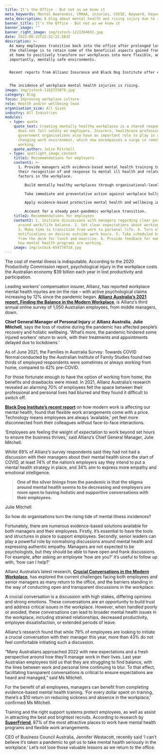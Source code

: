 ```yaml
---
title: It's the Office - But not as we know it
meta_keywords: Mental Awareness, CMHAA, injuries, COVID, Keyword, Keyword.
meta_description: A blog about mental health and rising injury due to ill mental health
banner_title: It's the Office - But not as we know it
banner_image: ""
banner_right_image: img/istock-1221364691.jpg
date: 2022-06-22T22:52:22.583Z
description: >-
  As many employees transition back into the office after prolonged lockdowns,
  the challenge is to retain some of the beneficial aspects gained from working
  at home to positively transform our workplaces into more flexible, and most
  importantly, mentally safe environments.


  Recent reports from Allianz Insurance and Black Dog Institute offer evidenced-based recommendations to promote and protect mental health at work, as well as flagging the potential consequences for organisations that don’t make the shift.


  The incidence of workplace mental health injuries is rising.
image: img/istock-1163725879.jpg
category: Blog
focus: Improving workplace culture
role: Health and/or wellbeing lead
organisation_size: All Sizes
industry: All Industries
modules:
  - type: quote
    quote_text: Creating mentally healthy workplaces is a shared responsibility and
      does not fall solely on employers. Insurers, healthcare professionals and
      government organisations also have an important role to play in a rapidly
      changing work environment, which now encompasses a surge in remote
      working.
    quote_author: Julie Mitchell
  - type: spotlight_image_content
    title1: Recommendations for employers
    content1: >-
      1. Provide managers with evidence-based mental health training to improve
      their recognition of and response to mental ill health and related risk
      factors in the workplace. 

         Build mentally healthy workplaces through organisational-level strategies to boost worker autonomy, improved job control, and flexible work. 

         Take immediate and preventative action against workplace bullying, sexual harassment and assault. 

         Apply evidence-based protective mental health and wellbeing interventions for all employees. 

         Account for a steady post-pandemic workplace transition.
    title2: Recommendations for employees
    content2: 1. Initiate discussions with managers regarding clear parameters
      around work/life balance. 2. Set clear expectations about working hours.
      3. Make time to transition from work to personal life. 4. Turn off
      notifications on devices outside work hours. 5. Take scheduled breaks away
      from the desk for lunch and exercise. 6. Provide feedback for managers on
      how mental health programs are working.
    image: img/istock-654774714.jpg
---
```

The cost of mental illness is indisputable. According to the 2020 Productivity Commission report, psychological injury in the workplace costs the Australian economy $39 billion each year in lost productivity and participation.

Leading workers’ compensation insurer, Allianz, has reported workplace mental health injuries are on the rise – with active psychological claims increasing by 12% since the pandemic began. **[Allianz Australia’s 2021 report, Finding the Balance in the Modern Workplace](https://www.allianz.com.au/images/internet/allianz-au/ContentImages/Allianz_Finding_Balance_in_the_Modern_Workplace.pdf)**, is Allianz’s third annual online survey of 1,050 Australian employees, from middle managers, down.

**Chief General Manager of Personal Injury** at **Allianz Australia**, **Julie Mitchell**, says the loss of routine during the pandemic has affected people’s recovery and holistic wellbeing. ‘What’s more, the pandemic hindered some injured workers’ return to work, with their treatments and appointments delayed due to lockdowns.’

As of June 2021, the Families in Australia Survey: Towards COVID Normal conducted by the Australian Institute of Family Studies found two thirds of employed respondents were sometimes or always working from home, compared to 42% pre-COVID.

For those fortunate enough to have the option of working from home, the benefits and drawbacks were mixed. In 2021, Allianz Australia’s research revealed an alarming 70% of employees felt the space between their professional and personal lives had blurred and they found it difficult to switch off.

**[Black Dog Institute’s recent report](https://www.blackdoginstitute.org.au/wp-content/uploads/2021/10/modern_work.pdf)** on how modern work is affecting our mental health, found that flexible work arrangements come with a price. Technology means employees are always ‘available,’ yet feel more disconnected from their colleagues without face-to-face interactions.

‘Employees are feeling the weight of expectation to work beyond set hours to ensure the business thrives,’ said Allianz’s Chief General Manager, Julie Mitchell.

Whilst 69% of Allianz’s survey respondents said they had not had a discussion with their managers about their mental health since the start of COVID, at least 74% of the nation’s employers say they intend to put a mental health strategy in place, and 34% aim to express more empathy and emotional intelligence.

> **One of the silver linings from the pandemic is that the stigma around mental health seems to be decreasing and employers are more open to having holistic and supportive conversations with their employees.**

Julie Mitchell 

So how do organisations turn the rising tide of mental illness incidences?

Fortunately, there are numerous evidence-based solutions available for both managers and their employees. Firstly, it’s essential to have the tools and structures in place to support employees. Secondly, senior leaders can play a powerful role by normalising discussions around mental health and expressing authentic empathy. Managers are not expected to be psychologists, but they should be able to have open and frank discussions. For example, after asking an employee ‘how are you?’ it’s useful to follow up with, ‘how can I help?’

Allianz Australia’s latest research, **[Crucial Conversations in the Modern Workplace](https://www.allianz.com.au/business/workers-compensation/mental-health)**, has explored the current challenges facing both employees and senior managers as many return to the office, and the barriers standing in the way of conducting open and transparent discussions in the workplace.

A crucial conversation is a discussion with high stakes, differing opinions and strong emotions. These conversations are an opportunity to build trust and address critical issues in the workplace. However, when handled poorly or avoided, these conversations can lead to broader mental health issues in the workplace, including strained relationships, decreased productivity, employee dissatisfaction, or extended periods of leave.

Allianz’s research found that while 79% of employees are looking to initiate a crucial conversation with their manager this year, more than 43% do not feel comfortable initiating such a discussion.

“Many Australians approached 2022 with new expectations and a fresh perspective around how they’ll manage work in their lives. Last year Australian employees told us that they are struggling to find balance, with the lines between work and personal time continuing to blur. To that effect, facilitating transparent conversations is critical to ensure expectations are heard and managed,” said Ms Mitchell.

For the benefit of all employees, managers can benefit from completing evidence-based mental health training. ‘For every dollar spent on training, there’s a $10 return on reducing sickness and absence in the workplace,’ confirmed Ms Mitchell.

Training and the right support systems protect employees, as well as assist in attracting the best and brightest recruits. According to research by **[SuperFriend](https://itw2021.superfriend.com.au/)**, 87% of the most attractive places to work have mental health programs and flexible work arrangements.

CEO of Business Council Australia, Jennifer Westacott, recently said ‘I can’t believe it’s taken a pandemic to get us to take mental health seriously in the workplace.’ Let’s not lose those valuable lessons as we return to the office.